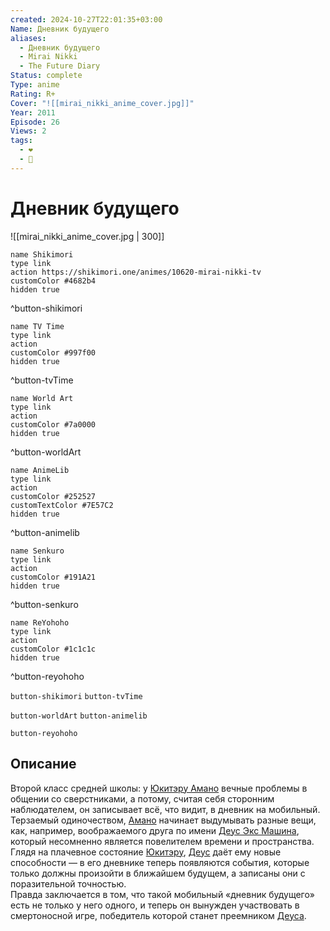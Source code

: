 ```yaml
---
created: 2024-10-27T22:01:35+03:00
Name: Дневник будущего
aliases:
  - Дневник будущего
  - Mirai Nikki
  - The Future Diary
Status: complete
Type: anime
Rating: R+
Cover: "![[mirai_nikki_anime_cover.jpg]]"
Year: 2011
Episode: 26
Views: 2
tags:
  - ❤
  - 🔞
---
```


# Дневник будущего

![[mirai_nikki_anime_cover.jpg | 300]]

```button
name Shikimori
type link
action https://shikimori.one/animes/10620-mirai-nikki-tv
customColor #4682b4
hidden true
```
^button-shikimori

```button
name TV Time
type link
action 
customColor #997f00
hidden true
```
^button-tvTime

```button
name World Art
type link
action 
customColor #7a0000
hidden true
```
^button-worldArt

```button
name AnimeLib
type link
action 
customColor #252527
customTextColor #7E57C2
hidden true
```
^button-animelib

```button
name Senkuro
type link
action 
customColor #191A21
hidden true
```
^button-senkuro

```button
name ReYohoho
type link
action 
customColor #1c1c1c
hidden true
```
^button-reyohoho



`button-shikimori` `button-tvTime`

`button-worldArt` `button-animelib`

`button-reyohoho`

## Описание

Второй класс средней школы: у [Юкитэру Амано](https://shikimori.one/characters/4962-yukiteru-amano) вечные проблемы в общении со сверстниками, а потому, считая себя сторонним наблюдателем, он записывает всё, что видит, в дневник на мобильный.  
Терзаемый одиночеством, [Амано](https://shikimori.one/characters/4962-yukiteru-amano) начинает выдумывать разные вещи, как, например, воображаемого друга по имени [Деус Экс Машина](https://shikimori.one/characters/4964-deus-ex-machina), который несомненно является повелителем времени и пространства. Глядя на плачевное состояние [Юкитэру](https://shikimori.one/characters/4962-yukiteru-amano), [Деус](https://shikimori.one/characters/4964-deus-ex-machina) даёт ему новые способности — в его дневнике теперь появляются события, которые только должны произойти в ближайшем будущем, а записаны они с поразительной точностью.  
Правда заключается в том, что такой мобильный «дневник будущего» есть не только у него одного, и теперь он вынужден участвовать в смертоносной игре, победитель которой станет преемником [Деуса](https://shikimori.one/characters/4964-deus-ex-machina).
